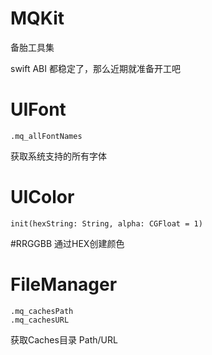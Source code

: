 # MQKit
备胎工具集

swift ABI 都稳定了，那么近期就准备开工吧

# UIFont

```
.mq_allFontNames
```


获取系统支持的所有字体

# UIColor

```
init(hexString: String, alpha: CGFloat = 1)
```

\#RRGGBB 通过HEX创建颜色

# FileManager

```
.mq_cachesPath
.mq_cachesURL
```

获取Caches目录 Path/URL